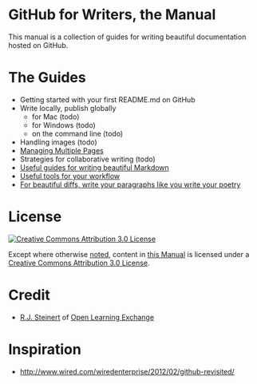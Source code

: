 # GitHub for Writers, the Manual

This manual is a collection of guides for writing beautiful documentation hosted on GitHub.  

# The Guides

- Getting started with your first README.md on GitHub
- Write locally, publish globally
  - for Mac (todo)
  - for Windows (todo)
  - on the command line (todo)
- Handling images (todo)
- [Managing Multiple Pages](managing-multiple-pages)
- Strategies for collaborative writing (todo)
- [Useful guides for writing beautiful Markdown](useful-guides-for-writing-beautiful-markdown)
- [Useful tools for your workflow](useful-tools-for-your-workflow)
- [For beautiful diffs, write your paragraphs like you write your poetry](for-beautiful-diffs-write-your-paragraphs-like-you-write-your-poetry)


# License

[![Creative Commons Attribution 3.0 License](https://i.creativecommons.org/l/by/3.0/88x31.png)](http://creativecommons.org/licenses/by/3.0/)

Except where otherwise [noted](http://creativecommons.org/policies#license), content in [this Manual](https://github.com/open-learning-exchange/GitHub-For-Writers-Manual) is licensed under a [Creative Commons Attribution 3.0 License](http://creativecommons.org/licenses/by/3.0/).


# Credit

- [R.J. Steinert](https://github.com/rjsteinert) of [Open Learning Exchange](https://github.com/open-learning-exchange)


# Inspiration

- http://www.wired.com/wiredenterprise/2012/02/github-revisited/

